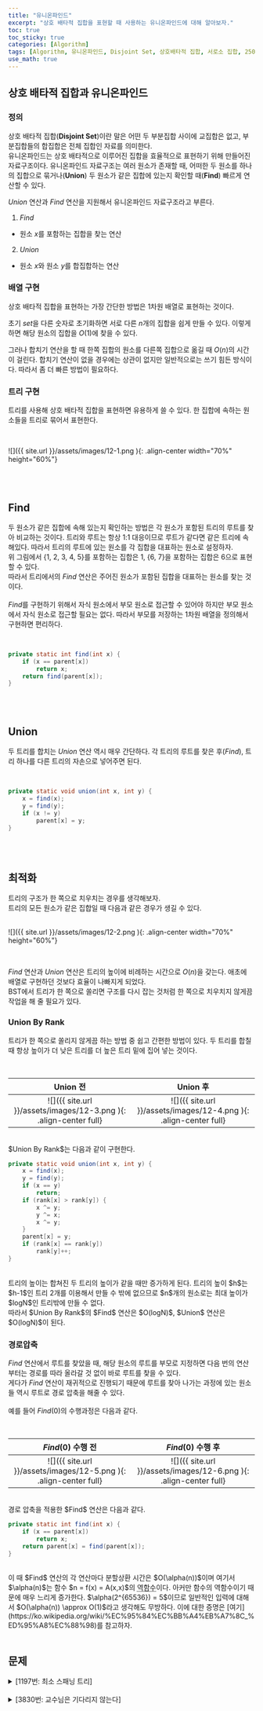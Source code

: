 ```yaml
---
title: "유니온파인드"
excerpt: "상호 배타적 집합을 표현할 때 사용하는 유니온파인드에 대해 알아보자."
toc: true
toc_sticky: true
categories: [Algorithm]
tags: [Algorithm, 유니온파인드, Disjoint Set, 상호배타적 집합, 서로소 집합, 2501번]
use_math: true
---
```


## 상호 배타적 집합과 유니온파인드

### 정의
상호 배타적 집합(**Disjoint Set**)이란 말은 어떤 두 부분집합 사이에 교집합은 없고, 부분집합들의 합집합은 전체 집합인 자료를 의미한다. <br>
유니온파인드는 상호 배타적으로 이루어진 집합을 효율적으로 표현하기 위해 만들어진 자료구조이다. 유니온파인드 자료구조는 여러 원소가 존재할 때, 어떠한 두 원소를 하나의 집합으로 묶거나(**Union**) 두 원소가 같은 집합에 있는지 확인할 때(**Find**) 빠르게 연산할 수 있다.  

$Union$ 연산과 $Find$ 연산을 지원해서 유니온파인드 자료구조라고 부른다.

1. $Find$
- 원소 $x$를 포함하는 집합을 찾는 연산
2. $Union$
- 원소 $x$와 원소 $y$를 합집합하는 연산


### 배열 구현
상호 배타적 집합을 표현하는 가장 간단한 방법은 1차원 배열로 표현하는 것이다.  

초기 $set$을 다른 숫자로 초기화하면 서로 다른 $n$개의 집합을 쉽게 만들 수 있다. 이렇게 하면 해당 원소의 집합을 $O(1)$에 찾을 수 있다.  

그러나 합치기 연산을 할 때 한쪽 집합의 원소를 다른쪽 집합으로 옮길 때 $O(n)$의 시간이 걸린다. 합치기 연산이 없을 경우에는 상관이 없지만 일반적으로는 쓰기 힘든 방식이다. 따라서 좀 더 빠른 방법이 필요하다.

### 트리 구현
트리를 사용해 상호 배타적 집합을 표현하면 유용하게 쓸 수 있다. 한 집합에 속하는 원소들을 트리로 묶어서 표현한다.

<br>

![]({{ site.url }}/assets/images/12-1.png ){: .align-center width="70%" height="60%"}

<br>
<br>


## Find
두 원소가 같은 집합에 속해 있는지 확인하는 방법은 각 원소가 포함된 트리의 루트를 찾아 비교하는 것이다. 트리와 루트는 항상 1:1 대응이므로 루트가 같다면 같은 트리에 속해있다. 따라서 트리의 루트에 있는 원소를 각 집합을 대표하는 원소로 설정하자.  
위 그림에서 {1, 2, 3, 4, 5}를 포함하는 집합은 $1$, {6, 7}을 포함하는 집합은 $6$으로 표현할 수 있다.  
따라서 트리에서의 $Find$ 연산은 주어진 원소가 포함된 집합을 대표하는 원소를 찾는 것이다.  
<br>
$Find$를 구현하기 위해서 자식 원소에서 부모 원소로 접근할 수 있어야 하지만 부모 원소에서 자식 원소로 접근할 필요는 없다. 따라서 부모를 저장하는 1차원 배열을 정의해서 구현하면 편리하다.

<br>

```java
private static int find(int x) {
    if (x == parent[x])
        return x;
    return find(parent[x]);
}
```

<br>
<br>

## Union
두 트리를 합치는 $Union$ 연산 역시 매우 간단하다. 각 트리의 루트를 찾은 후($Find$), 트리 하나를 다른 트리의 자손으로 넣어주면 된다.

<br>

```java
private static void union(int x, int y) {
    x = find(x);
    y = find(y);
    if (x != y)
        parent[x] = y;
}
```

<br>
<br>

## 최적화
트리의 구조가 한 쪽으로 치우치는 경우를 생각해보자. <br>
트리의 모든 원소가 같은 집합일 때 다음과 같은 경우가 생길 수 있다.  
<br>

![]({{ site.url }}/assets/images/12-2.png ){: .align-center width="70%" height="60%"}

<br>

$Find$ 연산과 $Union$ 연산은 트리의 높이에 비례하는 시간으로 $O(n)$을 갖는다. 애초에 배열로 구현하던 것보다 효율이 나빠지게 되었다.  
BST에서 트리가 한 쪽으로 쏠리면 구조를 다시 잡는 것처럼 한 쪽으로 치우치지 않게끔 작업을 해 줄 필요가 있다. 

### Union By Rank
트리가 한 쪽으로 쏠리지 않게끔 하는 방법 중 쉽고 간편한 방법이 있다. 두 트리를 합칠 때 항상 높이가 더 낮은 트리를 더 높은 트리 밑에 집어 넣는 것이다.

<br>

| Union 전             |  Union 후 |
:-------------------------:|:-------------------------:
![]({{ site.url }}/assets/images/12-3.png ){: .align-center full}  |  ![]({{ site.url }}/assets/images/12-4.png ){: .align-center full}


<br>
$Union By Rank$는 다음과 같이 구현한다.
<br>

```java
private static void union(int x, int y) {
    x = find(x);
    y = find(y);
    if (x == y)
        return;
    if (rank[x] > rank[y]) {
        x ^= y;
        y ^= x;
        x ^= y;
    }
    parent[x] = y;
    if (rank[x] == rank[y])
        rank[y]++;
}
```

<br>
트리의 높이는 합쳐진 두 트리의 높이가 같을 때만 증가하게 된다. 트리의 높이 $h$는 $h-1$인 트리 2개를 이용해서 만들 수 밖에 없으므로 $n$개의 원소로는 최대 높이가 $logN$인 트리밖에 만들 수 없다. <br>
따라서 $Union By Rank$의 $Find$ 연산은 $O(logN)$, $Union$ 연산은 $O(logN)$이 된다.

### 경로압축
$Find$ 연산에서 루트를 찾았을 때, 해당 원소의 루트를 부모로 지정하면 다음 번의 연산부터는 경로를 따라 올라갈 것 없이 바로 루트를 찾을 수 있다.
<br>
게다가 $Find$ 연산이 재귀적으로 진행되기 때문에 루트를 찾아 나가는 과정에 있는 원소들 역시 루트로 경로 압축을 해줄 수 있다.
<br>
<br>
예를 들어 $Find(0)$의 수행과정은 다음과 같다.

<br>

| $Find(0)$ 수행 전 | $Find(0)$ 수행 후 |
:-------------------------:|:-------------------------:
![]({{ site.url }}/assets/images/12-5.png ){: .align-center full}  |  ![]({{ site.url }}/assets/images/12-6.png ){: .align-center full}

<br>
경로 압축을 적용한 $Find$ 연산은 다음과 같다.
<br>

```java
private static int find(int x) {
	if (x == parent[x])
		return x;
	return parent[x] = find(parent[x]);
}
```

<br>
이 때 $Find$ 연산의 각 연산마다 분할상환 시간은 $O(\alpha(n))$이며 여기서 $\alpha(n)$는 함수 $n = f(x) = A(x,x)$의 <acronym title="A는 극도로 빠르게 성장하는 아커만 함수이다.">역함수</acronym>이다. 아커만 함수의 역함수이기 때문에 매우 느리게 증가한다. $\alpha(2^{65536}) = 5$이므로 일반적인 입력에 대해서 $O(\alpha(n)) \approx O(1)$라고 생각해도 무방하다. 이에 대한 증명은 [여기](https://ko.wikipedia.org/wiki/%EC%95%84%EC%BB%A4%EB%A7%8C_%ED%95%A8%EC%88%98)를 참고하자.

<br>
<br>

## 문제

<details>
<summary p style="cursor:pointer">[1197번: 최소 스패닝 트리]</summary>
<div markdown="1">

<br>

<https://www.acmicpc.net/problem/1197>

<br>
최소 스패닝 트리를 크루스칼 알고리즘으로 구현할 때 유니온파인드 알고리즘을 사용한다. 간선을 가중치에 대해 오름차순으로 정렬 후 하나씩 뽑으면서 싸이클이 이루지 않게 끔 스패닝 트리를 만들면 최소 스패닝 트리가 만들어 진다.

<details>
<summary p style="cursor:pointer">코드</summary>
<div markdown="1">

```java
import java.io.*;
import java.util.*;

public class Main {

    static FastIO io = new FastIO();
    static int V, E, res;
    static List<Edge> edges;
    static int[] parent;

    public static void main(String... args) throws IOException {
        V = io.nextInt();   E = io.nextInt();
        edges = new ArrayList<>(E);
        for (int i = 0; i < E; i++) {
            edges.add(new Edge(io.nextInt(), io.nextInt(), io.nextInt()));
        }
        parent = new int[V + 1];
        Arrays.setAll(parent, i -> i);
        Collections.sort(edges, (e1, e2) -> e1.w - e2.w);

        for (Edge e : edges) {
            if (find(e.n1) != find(e.n2)) {
                union(e.n1, e.n2);
                res += e.w;
            }
        }

        io.write(res);
    }

    private static int find(int x) {
        if (x == parent[x])
            return x;
        return parent[x] = find(parent[x]);
    }

    private static void union(int x, int y) {
        x = find(x);
        y = find(y);
        if (x != y)
            parent[x] = y;
    }
}

class Edge {
    int n1, n2, w;

    public Edge(int n1, int n2, int w) {
        this.n1 = n1;
        this.n2 = n2;
        this.w = w;
    }
}

class FastIO { ... }	// 생략
```

</div>
</details>

</div>
</details>

<br>

<details>
<summary p style="cursor:pointer">[3830번: 교수님은 기다리지 않는다]</summary>
<div markdown="1">

<br>

<https://www.acmicpc.net/problem/3830>

<br>
x의 루트까지의 상대적 무게 차이를 dist[x]라 하자. <br>
a, b와의 상대적 무게 차이는 dist[b] - dist[a]로 표현할 수 있다. 

1. `!` 쿼리: a, b를 union, a, b가 다른 집합이라면 dist를 갱신
2. `?` 쿼리: a, b가 같은 집합이라면 dist[b] - dist[a], 다른 집합이라면 "UNKNOWN"

자식이 있는 집합이 다른 집합으로 union 되는 경우 dist를 갱신해줘야 한다. 재귀적으로 수행되는 find 연산에서 처리해 줄 수 있다.

<details>
<summary p style="cursor:pointer">코드</summary>
<div markdown="1">

```java
import java.io.*;
import java.util.*;

public class Main {

    static FastIO io = new FastIO();
    static int N, M, q, a, b;
    static int[] parent, dist;

    public static void main(String... args) throws IOException {
        StringBuilder res = new StringBuilder();

        while ((N = io.nextInt()) != 0) {
            M = io.nextInt();
            parent = new int[N + 1];
            Arrays.setAll(parent, i -> i);
            dist = new int[N + 1];

            for (int i = 0; i < M; i++) {
                q = io.next().charAt(0);    a = io.nextInt();   b = io.nextInt();
                if (q == '!')
                    union(a, b, io.nextInt());
                else
                    res.append(find(a) == find(b) ? dist[b] - dist[a] : "UNKNOWN").append('\n');
            }
        }

        io.write(res);
    }

    private static int find(int x) {
        if (x == parent[x])
            return x;
        int p = find(parent[x]);
        dist[x] += dist[parent[x]];
        return parent[x] = p;
    }

    private static void union(int x, int y, int diff) {
        int px = find(x);
        int py = find(y);
        if (px == py)
            return;
        parent[py] = px;
        dist[py] = dist[x] - dist[y] + diff;
    }

}

class FastIO { ... }    // 생략
```
</div>
</details>


</div>
</details>



<br>
<br>